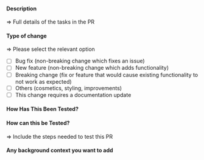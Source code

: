  #### Description
=> Full details of the tasks in the PR
#### Type of change
=> Please select the relevant option
- [ ] Bug fix (non-breaking change which fixes an issue)
- [ ] New feature (non-breaking change which adds functionality)
- [ ] Breaking change (fix or feature that would cause existing functionality to not work as expected)
- [ ] Others (cosmetics, styling, improvements)
- [ ] This change requires a documentation update
#### How Has This Been Tested?

#### How can this be Tested?
=> Include the steps needed to test this PR
#### Any background context you want to add

